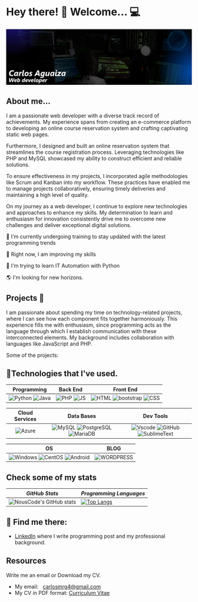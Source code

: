 # Hey there! :wave: Welcome...  :computer:
[![banner](./bannercw.png)](https://www.linkedin.com/in/carlos-ag-a522a8211) 
## About me...
I am a passionate web developer with a diverse track record of achievements. My experience spans from creating an e-commerce platform to developing an online course reservation system and crafting captivating static web pages.

Furthermore, I designed and built an online reservation system that streamlines the course registration process. Leveraging technologies like PHP and MySQL showcased my ability to construct efficient and reliable solutions.

To ensure effectiveness in my projects, I incorporated agile methodologies like Scrum and Kanban into my workflow. These practices have enabled me to manage projects collaboratively, ensuring timely deliveries and maintaining a high level of quality.

On my journey as a web developer, I continue to explore new technologies and approaches to enhance my skills. My determination to learn and enthusiasm for innovation consistently drive me to overcome new challenges and deliver exceptional digital solutions.

🚀 I'm currently undergoing training to stay updated with the latest programming trends

🏓 Right now, I am improving my skills

🌱 I'm trying to learn IT Automation with Python

🌎 I'm looking for new horizons.

## Projects 🚂
I am passionate about spending my time on technology-related projects, where I can see how each component fits together harmoniously. This experience fills me with enthusiasm, since programming acts as the language through which I establish communication with these interconnected elements. My background includes collaboration with languages ​​like JavaScript and PHP. 

Some of the projects:

## 🏅Technologies that I've used.

| **Programming** | **Back End**| **Front End** |
| :---: | :---: | :---: |
| ![Python](https://img.shields.io/badge/Python-14354C?style=for-the-badge&logo=python&logoColor=white) ![Java](https://img.shields.io/badge/Java-ED8B00?style=for-the-badge&logo=openjdk&logoColor=white) | ![PHP](https://img.shields.io/badge/PHP-777BB4?style=for-the-badge&logo=php&logoColor=white) ![JS](https://img.shields.io/badge/JavaScript-323330?style=for-the-badge&logo=javascript&logoColor=F7DF1E)  | ![HTML](https://img.shields.io/badge/HTML5-E34F26?style=for-the-badge&logo=html5&logoColor=white) ![bootstrap](https://img.shields.io/badge/Bootstrap-563D7C?style=for-the-badge&logo=bootstrap&logoColor=white) ![CSS](https://img.shields.io/badge/CSS3-1572B6?style=for-the-badge&logo=css3&logoColor=white)  |

| **Cloud Services** | **Data Bases** | **Dev Tools** |
| :---: | :---: | :---: |
| ![Azure](https://img.shields.io/badge/Microsoft_Azure-0089D6?style=for-the-badge&logo=microsoft-azure&logoColor=white) | ![MySQL](	https://img.shields.io/badge/MySQL-005C84?style=for-the-badge&logo=mysql&logoColor=white) ![PostgreSQL](https://img.shields.io/badge/PostgreSQL-316192?style=for-the-badge&logo=postgresql&logoColor=white) ![MariaDB](https://img.shields.io/badge/MariaDB-003545?style=for-the-badge&logo=mariadb&logoColor=white) | ![Vscode](https://img.shields.io/badge/VSCode-0078D4?style=for-the-badge&logo=visual%20studio%20code&logoColor=white) ![GitHub](https://img.shields.io/badge/GitHub-100000?style=for-the-badge&logo=github&logoColor=white) ![SublimeText](https://img.shields.io/badge/sublime_text-%23575757.svg?&style=for-the-badge&logo=sublime-text&logoColor=important)

| **OS** | **BLOG** | 
| :---: | :---: |
| ![Windows](https://img.shields.io/badge/Windows-0078D6?style=for-the-badge&logo=windows&logoColor=white) ![CentOS](https://img.shields.io/badge/Cent%20OS-262577?style=for-the-badge&logo=CentOS&logoColor=white) ![Android](https://img.shields.io/badge/Android-3DDC84?style=for-the-badge&logo=android&logoColor=white) | ![WORDPRESS](https://img.shields.io/badge/Wordpress-21759B?style=for-the-badge&logo=wordpress&logoColor=white)

## Check some of my stats

| *GitHub Stats* | *Programming Languages* |
---|---  
| ![NousCode's GitHub stats](https://github-readme-stats.vercel.app/api?username=CarlosAG23&show_icons=true&theme=tokyonight) |  [![Top Langs](https://github-readme-stats.vercel.app/api/top-langs/?username=CarlosAG23&layout=compact&theme=tokyonight)](https://github.com/anuraghazra/github-readme-stats) |

## 📡 Find me there:

- [LinkedIn](https://www.linkedin.com/in/carlos-ag-a522a8211) where I write programming post and my professional background. 

## Resources
Write me an email or Download my CV.
- My email: <a style="margin-left: 8px;" href="carlosmrg4@gmail.com">carlosmrg4@gmail.com</a>
- My CV in PDF format: <a style="text-align: center;" href="https://1drv.ms/b/s!Aj66jVJPb5INdPAz1L4KebsamhE">Curriculum Vitae</a>
